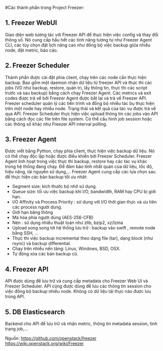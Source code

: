 

#Các thành phần trong Project Freezer:
 ## 1. Freezer WebUI
 Giao diện web tương tác với Freezer API để thực hiện việc config và thay đổi thông số. Nó cung cấp hầu hết các tính năng tương tự như Freezer Agent CLI, các tùy chọn đặt lịch nâng cao như đồng bộ việc backup giữa nhiều node, đặt metric, báo cáo.
 ## 2. Freezer Scheduler
 Thành phần được cài đặt phía client, chạy trên các node cần thực hiện backup. Bao gồm một daemon nhận dữ liệu từ freezer API và thực thi các jobs (VD như backup, restore, quản trị, lấy thông tin, thực thi các script trước và sau backup) bằng cách chạy Freezer Agent. Các metrics và exit codes được trả vể bởi Freezer Agent được bắt lại và trả về Freezer API. Freezer scheduler quản lý các tiến trình và đồng bộ nhiều tác bụ thực hiện trên một node hay nhiều node. Trạng thái và kết quả của tác vụ được trả về qua API. Freezer Scheduler thực hiện việc upload thông tin các jobs vào API bằng cách đọc các file trên file system. Có thể cấu hình job session hoặc các thông số khác như Freezer API interval polling. 
 ## 3. Freezer Agent
 Được viết bằng Python, chạy phía client, thực hiện việc backup dữ liệu. Nó có thể chạy độc lập hoặc được điều khiển bởi Freezer Scheduler. Freezer Agent linh hoạt trong việc thực thi backup, restore hay các tác vụ khác trong hệ thống đang chạy. Để đảm bảo tính nhất quán của dữ liệu, tốc độ, hiệu năng, tài nguyên sử dụng,... Freezer Agent cung cấp các lựa chọn sau để thực hiện các bản backup tối ưu nhât:
 - Segment size: kích thước bộ nhớ sử dụng.
 - Queue size: tối ưu việc backup khi I/O, bandwidth, RAM hay CPU bị giới hạn.
 - I/O Affinity và Process Priority : sử dụng với I/O thời gian thực và ưu tiên các process người dùng.
 - Giới hạn băng thông
 - Mà hóa phía người dùng (AES-256-CFB)
 - Nén : sử dụng nhiều thuật toán như zlib, bzip2, xz/lzma
 - Upload song song tới hệ thống lưu trữ : backup vào swift , remote node bằng SSH, ...
 - Thực thi việc backup incremental theo dạng file (tar), dạng block (như rsync) và backup differential.
 - Chạy trên nhiều nền tảng: Linux, Windows, BSD, OSX.
 - Tự động xóa các bản backup cũ.
 ## 4. Freezer API
 API được dùng để lưu trữ và cung cấp metadata cho Freezer Web UI và Freezer Scheduler. API cũng được dùng để lưu các thông tin session cho việc đồng bộ backup nhiều node. Không có dữ liệu tải thực nào được lưu trong API.
 ## 5. DB Elasticsearch
 Backend cho API để lưu trữ và nhận metric, thông tin metadata session, tình trạng job,...



Nguồn: 
https://github.com/openstack/freezer
https://wiki.openstack.org/wiki/Freezer
